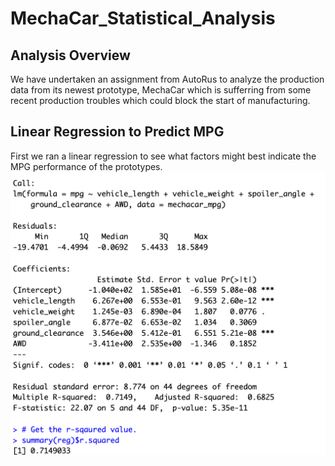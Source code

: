 # MechaCar_Statistical_Analysis
## Analysis Overview
We have undertaken an assignment from AutoRus to analyze the production data from its newest prototype, MechaCar which is sufferring from some recent production troubles which could block the start of manufacturing.
## Linear Regression to Predict MPG 
First we ran a linear regression to see what factors might best indicate the MPG performance of the prototypes. 
![alt_text](https://github.com/ericajackson8/MechaCar_Statistical_Analysis/blob/main/LinearRegressiontoPredictMPG.png)
